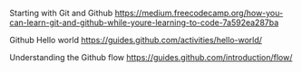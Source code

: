Starting with Git and Github 
https://medium.freecodecamp.org/how-you-can-learn-git-and-github-while-youre-learning-to-code-7a592ea287ba

Github Hello world 
https://guides.github.com/activities/hello-world/

Understanding the Github flow 
https://guides.github.com/introduction/flow/
